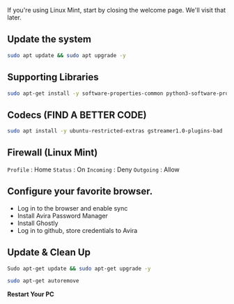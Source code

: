 If you're using Linux Mint, start by closing the welcome page. We'll visit that later.

## Update the system

```sh
sudo apt update && sudo apt upgrade -y
```

## Supporting Libraries

```sh
sudo apt-get install -y software-properties-common python3-software-properties unzip tree libcurl4-gnutls-dev libexpat1-dev gettext libz-dev libssl-dev cmake gcc build-essential network-manager libnss3-tools jq xsel sed htop preload vlc
```

## Codecs (FIND A BETTER CODE)
```sh
sudo apt install -y ubuntu-restricted-extras gstreamer1.0-plugins-bad 
```
## Firewall (Linux Mint)

`Profile` : Home
`Status` : On
`Incoming` : Deny
`Outgoing` : Allow

## Configure your favorite browser.
* Log in to the browser and enable sync
* Install Avira Password Manager
* Install Ghostly 
* Log in to github, store credentials to Avira

## Update & Clean Up
```sh
Sudo apt-get update && sudo apt-get upgrade -y
```

```sh
sudo apt-get autoremove
```

**Restart Your PC**